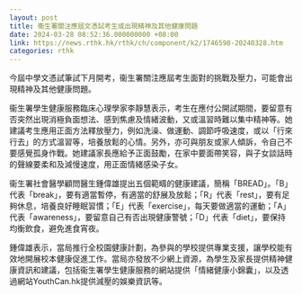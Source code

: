 ```yaml
---
layout: post
title: 衞生署關注應屆文憑試考生或出現精神及其他健康問題
date: 2024-03-28 08:52:36.000000000 +08:00
link: https://news.rthk.hk/rthk/ch/component/k2/1746598-20240328.htm
categories: rthk
---
```


今屆中學文憑試筆試下月開考，衞生署關注應屆考生面對的挑戰及壓力，可能會出現精神及其他健康問題。

衞生署學生健康服務臨床心理學家李靜慧表示，考生在應付公開試期間，要留意有否突然出現消極負面想法、感到焦慮及情緒波動，又或溫習時難以集中精神等。她建議考生應用正面方法釋放壓力，例如洗澡、做運動、調節呼吸速度，或以「行來行去」的方式溫習等，培養放鬆的心情。另外，亦可與朋友或家人傾訴，令自己不要感覺孤身作戰。她建議家長應給予正面鼓勵，在家中要面帶笑容，與子女談話時的聲線要柔和及減慢速度，用正面情緒感染子女。

衞生署社會醫學顧問醫生鍾偉雄提出五個範疇的健康建議，簡稱「BREAD」。「B」代表「break」，要有適當暫停，有適當的舒展及放鬆；「R」代表「rest」，要有足夠休息，培養良好睡眠習慣；「E」代表「exercise」，每天要做適當的運動；「A」代表「awareness」，要留意自己有否出現健康警號；「D」代表「diet」，要保持均衡飲食，避免進食宵夜。

鍾偉雄表示，當局推行全校園健康計劃，為參與的學校提供專業支援，讓學校能有效地開展校本健康促進工作。當局亦發放不少網上資源，為學生及家長提供精神健康資訊和建議，包括衞生署學生健康服務的網站提供「情緒健康小錦囊」，以及透過網站YouthCan.hk提供減壓的娛樂資訊等。
